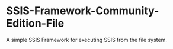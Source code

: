 # SSIS-Framework-Community-Edition-File
A simple SSIS Framework for executing SSIS from the file system.
